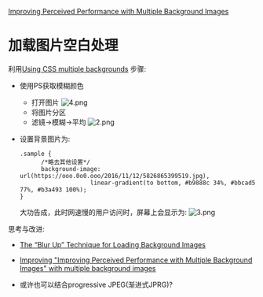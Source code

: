 [Improving Perceived Performance with Multiple Background Images](http://csswizardry.com/2016/10/improving-perceived-performance-with-multiple-background-images/)

# 加载图片空白处理
利用[Using CSS multiple backgrounds](https://developer.mozilla.org/en-US/docs/Web/CSS/CSS_Background_and_Borders/Using_CSS_multiple_backgrounds)
步骤:
- 使用PS获取模糊颜色
  - 打开图片
    ![4.png](https://ooo.0o0.ooo/2016/11/12/5826890e2be8a.png)
  - 将图片分区
  - 滤镜->模糊->平均
    ![2.png](https://ooo.0o0.ooo/2016/11/12/582685e3ba65d.png)
- 设置背景图片为:

  ```
  .sample {
        /*略去其他设置*/
        background-image: url(https://ooo.0o0.ooo/2016/11/12/5826865399519.jpg),
                      linear-gradient(to bottom, #b9888c 34%, #bbcad5 77%, #b3a493 100%);
  }
  ```
  
  大功告成，此时网速慢的用户访问时，屏幕上会显示为:
  ![3.png](https://ooo.0o0.ooo/2016/11/12/5826886d4f333.png)
    

思考与改进:
   
- [The “Blur Up” Technique for Loading Background Images](https://css-tricks.com/the-blur-up-technique-for-loading-background-images/)
   
- [Improving "Improving Perceived Performance with Multiple Background Images" with multiple background images](http://codepen.io/wiiiiilllllll/post/blurground)
   
- 或许也可以结合progressive JPEG(渐进式JPRG)?

